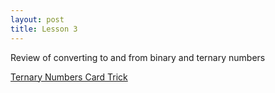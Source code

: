 ```yaml
---
layout: post
title: Lesson 3
---
```


Review of converting to and from binary and ternary numbers

[Ternary Numbers Card Trick](https://www.youtube.com/watch?v=l7lP9y7Bb5g)

